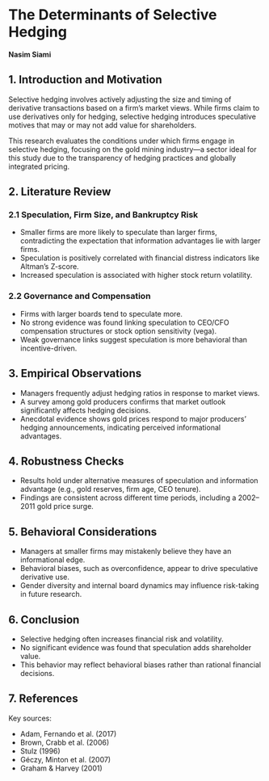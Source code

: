 # The Determinants of Selective Hedging

**Nasim Siami**  
## 1. Introduction and Motivation

Selective hedging involves actively adjusting the size and timing of derivative transactions based on a firm’s market views. While firms claim to use derivatives only for hedging, selective hedging introduces speculative motives that may or may not add value for shareholders.

This research evaluates the conditions under which firms engage in selective hedging, focusing on the gold mining industry—a sector ideal for this study due to the transparency of hedging practices and globally integrated pricing.

## 2. Literature Review

### 2.1 Speculation, Firm Size, and Bankruptcy Risk

- Smaller firms are more likely to speculate than larger firms, contradicting the expectation that information advantages lie with larger firms.
- Speculation is positively correlated with financial distress indicators like Altman’s Z-score.
- Increased speculation is associated with higher stock return volatility.

### 2.2 Governance and Compensation

- Firms with larger boards tend to speculate more.
- No strong evidence was found linking speculation to CEO/CFO compensation structures or stock option sensitivity (vega).
- Weak governance links suggest speculation is more behavioral than incentive-driven.

## 3. Empirical Observations

- Managers frequently adjust hedging ratios in response to market views.
- A survey among gold producers confirms that market outlook significantly affects hedging decisions.
- Anecdotal evidence shows gold prices respond to major producers’ hedging announcements, indicating perceived informational advantages.

## 4. Robustness Checks

- Results hold under alternative measures of speculation and information advantage (e.g., gold reserves, firm age, CEO tenure).
- Findings are consistent across different time periods, including a 2002–2011 gold price surge.

## 5. Behavioral Considerations

- Managers at smaller firms may mistakenly believe they have an informational edge.
- Behavioral biases, such as overconfidence, appear to drive speculative derivative use.
- Gender diversity and internal board dynamics may influence risk-taking in future research.

## 6. Conclusion

- Selective hedging often increases financial risk and volatility.
- No significant evidence was found that speculation adds shareholder value.
- This behavior may reflect behavioral biases rather than rational financial decisions.

## 7. References

Key sources:
- Adam, Fernando et al. (2017)
- Brown, Crabb et al. (2006)
- Stulz (1996)
- Géczy, Minton et al. (2007)
- Graham & Harvey (2001)
